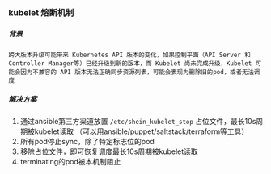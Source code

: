 ### kubelet 熔断机制

##### 背景
	跨大版本升级可能带来 Kubernetes API 版本的变化，如果控制平面（API Server 和 Controller Manager等）已经升级到新的版本，而 Kubelet 尚未完成升级，Kubelet 可能会因为不兼容的 API 版本无法正确同步资源列表，可能会表现为删除旧的pod，或者无法调度

##### 解决方案
1. 通过ansible第三方渠道放置 `/etc/shein_kubelet_stop` 占位文件，最长10s周期被kubelet读取 （可以用ansible/puppet/saltstack/terraform等工具）
2. 所有pod停止sync，除了特定标志位的pod
3. 移除占位文件，即可恢复调度最长10s周期被kubelet读取
4. terminating的pod被本机制阻止